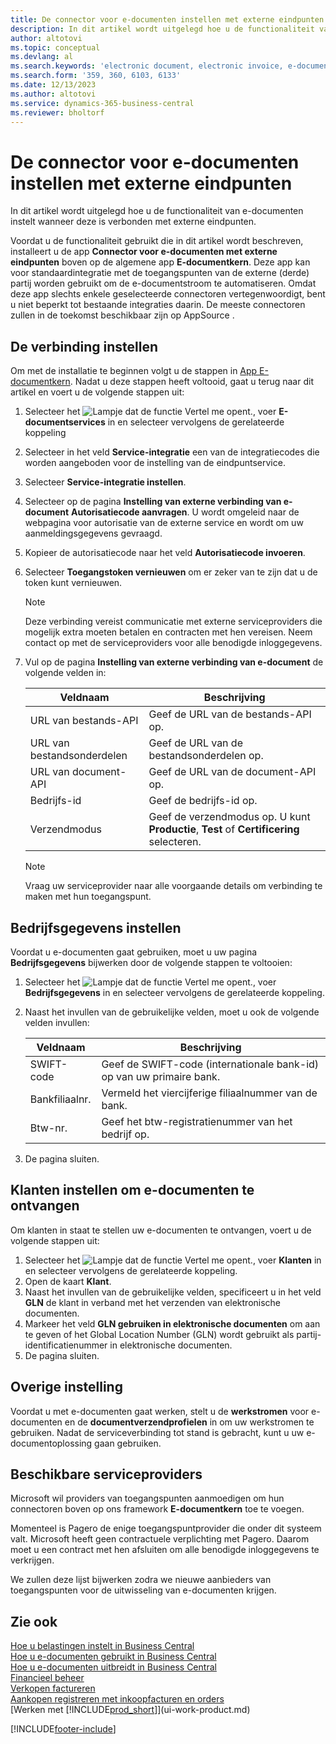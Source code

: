 ```yaml
---
title: De connector voor e-documenten instellen met externe eindpunten
description: In dit artikel wordt uitgelegd hoe u de functionaliteit van e-documenten instelt wanneer deze is verbonden met externe eindpunten.
author: altotovi
ms.topic: conceptual
ms.devlang: al
ms.search.keywords: 'electronic document, electronic invoice, e-document, e-invoice, access-point, endpoint'
ms.search.form: '359, 360, 6103, 6133'
ms.date: 12/13/2023
ms.author: altotovi
ms.service: dynamics-365-business-central
ms.reviewer: bholtorf
---
```


# <a name="set-the-e-documents-connector-with-external-endpoints"></a>De connector voor e-documenten instellen met externe eindpunten

In dit artikel wordt uitgelegd hoe u de functionaliteit van e-documenten instelt wanneer deze is verbonden met externe eindpunten.

Voordat u de functionaliteit gebruikt die in dit artikel wordt beschreven, installeert u de app **Connector voor e-documenten met externe eindpunten** boven op de algemene app **E-documentkern**. Deze app kan voor standaardintegratie met de toegangspunten van de externe (derde) partij worden gebruikt om de e-documentstroom te automatiseren. Omdat deze app slechts enkele geselecteerde connectoren vertegenwoordigt, bent u niet beperkt tot bestaande integraties daarin. De meeste connectoren zullen in de toekomst beschikbaar zijn op AppSource .

## <a name="set-up-the-connection"></a>De verbinding instellen

Om met de installatie te beginnen volgt u de stappen in [App E-documentkern](finance-how-setup-edocuments.md). Nadat u deze stappen heeft voltooid, gaat u terug naar dit artikel en voert u de volgende stappen uit:

1. Selecteer het ![Lampje dat de functie Vertel me opent.](media/ui-search/search_small.png "Vertel me wat u wilt doen"), voer **E-documentservices** in en selecteer vervolgens de gerelateerde koppeling
2. Selecteer in het veld **Service-integratie** een van de integratiecodes die worden aangeboden voor de instelling van de eindpuntservice.
3. Selecteer **Service-integratie instellen**.
4. Selecteer op de pagina **Instelling van externe verbinding van e-document** **Autorisatiecode aanvragen**. U wordt omgeleid naar de webpagina voor autorisatie van de externe service en wordt om uw aanmeldingsgegevens gevraagd.
5. Kopieer de autorisatiecode naar het veld **Autorisatiecode invoeren**.
6. Selecteer **Toegangstoken vernieuwen** om er zeker van te zijn dat u de token kunt vernieuwen.

    > [!NOTE]
    > Deze verbinding vereist communicatie met externe serviceproviders die mogelijk extra moeten betalen en contracten met hen vereisen. Neem contact op met de serviceproviders voor alle benodigde inloggegevens.

7. Vul op de pagina **Instelling van externe verbinding van e-document** de volgende velden in:

    | Veldnaam | Beschrijving |
    |---|---|
    | URL van bestands-API | Geef de URL van de bestands-API op. |
    | URL van bestandsonderdelen | Geef de URL van de bestandsonderdelen op. |
    | URL van document-API | Geef de URL van de document-API op. |
    | Bedrijfs-id | Geef de bedrijfs-id op. |
    | Verzendmodus | Geef de verzendmodus op. U kunt **Productie**, **Test** of **Certificering** selecteren. |

    > [!NOTE]
    > Vraag uw serviceprovider naar alle voorgaande details om verbinding te maken met hun toegangspunt.

## <a name="set-up-company-information"></a>Bedrijfsgegevens instellen

Voordat u e-documenten gaat gebruiken, moet u uw pagina **Bedrijfsgegevens** bijwerken door de volgende stappen te voltooien:

1. Selecteer het ![Lampje dat de functie Vertel me opent.](media/ui-search/search_small.png "Vertel me wat u wilt doen"), voer **Bedrijfsgegevens** in en selecteer vervolgens de gerelateerde koppeling.
2. Naast het invullen van de gebruikelijke velden, moet u ook de volgende velden invullen:

    | Veldnaam | Beschrijving |
    |---|---|
    | SWIFT-code | Geef de SWIFT-code (internationale bank-id) op van uw primaire bank. |
    | Bankfiliaalnr. | Vermeld het viercijferige filiaalnummer van de bank. |
    | Btw-nr. | Geef het btw-registratienummer van het bedrijf op. |

3. De pagina sluiten.

## <a name="set-up-customers-to-receive-e-documents"></a>Klanten instellen om e-documenten te ontvangen

Om klanten in staat te stellen uw e-documenten te ontvangen, voert u de volgende stappen uit:

1. Selecteer het ![Lampje dat de functie Vertel me opent.](media/ui-search/search_small.png "Vertel me wat u wilt doen"), voer **Klanten** in en selecteer vervolgens de gerelateerde koppeling.
2. Open de kaart **Klant**.
3. Naast het invullen van de gebruikelijke velden, specificeert u in het veld **GLN** de klant in verband met het verzenden van elektronische documenten.
4. Markeer het veld **GLN gebruiken in elektronische documenten** om aan te geven of het Global Location Number (GLN) wordt gebruikt als partij-identificatienummer in elektronische documenten.
5. De pagina sluiten.

## <a name="other-setup"></a>Overige instelling

Voordat u met e-documenten gaat werken, stelt u de **werkstromen** voor e-documenten en de **documentverzendprofielen** in om uw werkstromen te gebruiken. Nadat de serviceverbinding tot stand is gebracht, kunt u uw e-documentoplossing gaan gebruiken.

## <a name="available-service-providers"></a>Beschikbare serviceproviders

Microsoft wil providers van toegangspunten aanmoedigen om hun connectoren boven op ons framework **E-documentkern** toe te voegen.

Momenteel is Pagero de enige toegangspuntprovider die onder dit systeem valt. Microsoft heeft geen contractuele verplichting met Pagero. Daarom moet u een contract met hen afsluiten om alle benodigde inloggegevens te verkrijgen.

We zullen deze lijst bijwerken zodra we nieuwe aanbieders van toegangspunten voor de uitwisseling van e-documenten krijgen.

## <a name="see-also"></a>Zie ook

[Hoe u belastingen instelt in Business Central](finance-how-setup-edocuments.md)  
[Hoe u e-documenten gebruikt in Business Central](finance-how-use-edocuments.md)  
[Hoe u e-documenten uitbreidt in Business Central](/dynamics365/business-central/dev-itpro/developer/devenv-extend-edocuments)  
[Financieel beheer](finance.md)  
[Verkopen factureren](sales-how-invoice-sales.md)  
[Aankopen registreren met inkoopfacturen en orders](purchasing-how-record-purchases.md)  
[Werken met [!INCLUDE[prod_short](includes/prod_short.md)]](ui-work-product.md)

[!INCLUDE[footer-include](includes/footer-banner.md)]
